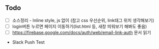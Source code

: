 ## Todo

- [ ] 소스정리 - Inline style, js 없이 (참고 css 우선순위, link태그 위치 생각해보기)
- [ ] login버튼 누르면 페이지 이동하기(list.html 등, 새창 띄워보기 해봐도 좋음)
- [ ] https://firebase.google.com/docs/auth/web/email-link-auth 문서 읽기

- Slack Push Test
